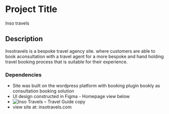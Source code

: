 # Project Title

Inso travels

## Description

Insotravels is a bespoke travel agency site. where customers are able to book aconsultation with a travel agent for a more bespoke and hand holding travel booking process that is suitable for their experience.



### Dependencies

* Site was built on the wordpress platform with booking plugin bookly as consultation booking solution
* UI design constructed in Figma - Homepage view below
* ![Inso Travels – Travel Guide copy](https://user-images.githubusercontent.com/104201952/164894087-f17b5baf-57ce-4468-814e-dc968584541b.png)
* view site at: 
insotravels.com
